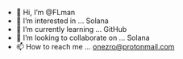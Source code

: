 - 👋 Hi, I’m @FLman
- 👀 I’m interested in ... Solana
- 🌱 I’m currently learning ... GitHub
- 💞️ I’m looking to collaborate on ... Solana
- 📫 How to reach me ... onezro@protonmail.com

<!---
zacroggin/zacroggin is a ✨ special ✨ repository because its `README.md` (this file) appears on your GitHub profile.
You can click the Preview link to take a look at your changes.
--->
